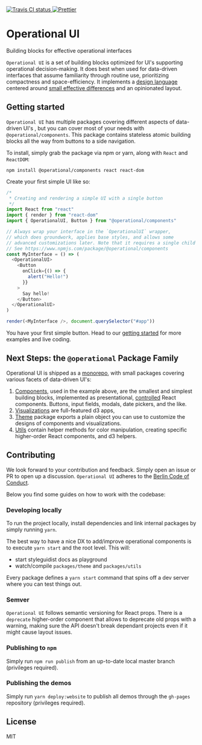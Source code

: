 <a href="https://travis-ci.org/Contiamo/operational-ui" target="_blank">
  <img src="https://img.shields.io/travis/Contiamo/operational-ui.svg" alt="Travis CI status">
</a>
<a href="https://github.com/prettier/prettier" target="_blank">
  <img src="https://img.shields.io/badge/code_style-prettier-ff69b4.svg?style=flat-square" alt="Prettier">
</a>

# Operational UI

Building blocks for effective operational interfaces

`Operational UI` is a set of building blocks optimized for UI's supporting operational decision-making. It does best when used for data-driven interfaces that assume familiarity through routine use, prioritizing compactness and space-efficiency. It implements a [design language](https://ui.contiamo.com/docs/design-guidelines) centered around [small effective differences](https://twitter.com/edwardtufte/status/450076034759524352) and an opinionated layout.

## Getting started

`Operational UI` has multiple packages covering different aspects of data-driven UI's , but you can cover most of your needs with `@operational/components`. This package contains stateless atomic building blocks all the way from buttons to a side navigation.

To install, simply grab the package via npm or yarn, along with `React` and `ReactDOM`:

`npm install @operational/components react react-dom`

Create your first simple UI like so:

```javascript
/*
 * Creating and rendering a simple UI with a single button
 */
import React from "react"
import { render } from "react-dom"
import { OperationalUI, Button } from "@operational/components"

// Always wrap your interface in the `OperationalUI` wrapper,
// which does groundwork, applies base styles, and allows some
// advanced customizations later. Note that it requires a single child element.
// See https://www.npmjs.com/package/@operational/components
const MyInterface = () => (
  <OperationalUI>
    <Button
      onClick={() => {
        alert("Hello!")
      }}
    >
      Say hello!
    </Button>
  </OperationalUI>
)

render(<MyInterface />, document.querySelector("#app"))
```

You have your first simple button. Head to our [getting started](https://ui.contiamo.com/getting-started) for more examples and live coding.

## Next Steps: the `@operational` Package Family

Operational UI is shipped as a [monorepo](https://danluu.com/monorepo/), with small packages covering various facets of data-driven UI's:

1.  [Components](https://ui.contiamo.com/components), used in the example above, are the smallest and simplest building blocks, implemented as presentational, [controlled](https://reactjs.org/docs/forms.html#controlled-components) React components. Buttons, input fields, modals, date pickers, and the like.
1.  [Visualizations](https://ui.contiamo.com/visualizations) are full-featured d3 apps,
1.  [Theme](https://github.com/Contiamo/operational-ui/tree/master/packages/theme) package exports a plain object you can use to customize the designs of components and visualizations.
1.  [Utils](https://github.com/Contiamo/operational-ui/tree/master/packages/utils) contain helper methods for color manipulation, creating specific higher-order React components, and d3 helpers.

## Contributing

We look forward to your contribution and feedback. Simply open an issue or PR to open up a discussion. `Operational UI` adheres to the [Berlin Code of Conduct](http://berlincodeofconduct.org).

Below you find some guides on how to work with the codebase:

### Developing locally

To run the project locally, install dependencies and link internal packages by simply running `yarn`.

The best way to have a nice DX to add/improve operational components is to execute `yarn start` and the root level. This will:

- start styleguidist docs as playground
- watch/compile `packages/theme` and `packages/utils`

Every package defines a `yarn start` command that spins off a dev server where you can test things out.

### Semver

`Operational UI` follows semantic versioning for React props. There is a `deprecate` higher-order component that allows to deprecate old props with a warning, making sure the API doesn't break dependant projects even if it might cause layout issues.

### Publishing to `npm`

Simply run `npm run publish` from an up-to-date local master branch (privileges required).

### Publishing the demos

Simply run `yarn deploy:website` to publish all demos through the `gh-pages` repository (privileges required).

## License

MIT
